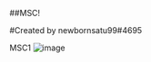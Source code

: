 ##MSC!

#Created by newbornsatu99#4695

MSC1
![image](https://user-images.githubusercontent.com/94215003/150459152-3de4561c-be6f-4111-b314-99aa69421bf8.png)
